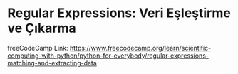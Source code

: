 # Regular Expressions: Veri Eşleştirme ve Çıkarma

freeCodeCamp Link: https://www.freecodecamp.org/learn/scientific-computing-with-python/python-for-everybody/regular-expressions-matching-and-extracting-data